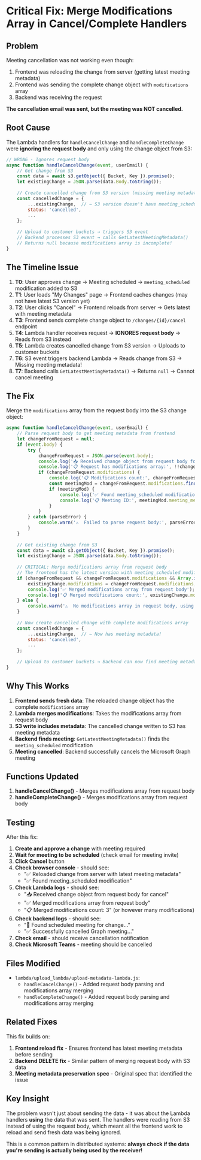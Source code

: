 # Critical Fix: Merge Modifications Array in Cancel/Complete Handlers

## Problem

Meeting cancellation was not working even though:
1. Frontend was reloading the change from server (getting latest meeting metadata)
2. Frontend was sending the complete change object with `modifications` array
3. Backend was receiving the request

**The cancellation email was sent, but the meeting was NOT cancelled.**

## Root Cause

The Lambda handlers for `handleCancelChange` and `handleCompleteChange` were **ignoring the request body** and only using the change object from S3:

```javascript
// WRONG - Ignores request body
async function handleCancelChange(event, userEmail) {
    // Get change from S3
    const data = await s3.getObject({ Bucket, Key }).promise();
    let existingChange = JSON.parse(data.Body.toString());
    
    // Create cancelled change from S3 version (missing meeting metadata!)
    const cancelledChange = {
        ...existingChange,  // ← S3 version doesn't have meeting_scheduled modification
        status: 'cancelled',
        ...
    };
    
    // Upload to customer buckets → triggers S3 event
    // Backend processes S3 event → calls GetLatestMeetingMetadata()
    // Returns null because modifications array is incomplete!
}
```

## The Timeline Issue

1. **T0**: User approves change → Meeting scheduled → `meeting_scheduled` modification added to S3
2. **T1**: User loads "My Changes" page → Frontend caches changes (may not have latest S3 version yet)
3. **T2**: User clicks "Cancel" → Frontend reloads from server → Gets latest with meeting metadata
4. **T3**: Frontend sends complete change object to `/changes/{id}/cancel` endpoint
5. **T4**: Lambda handler receives request → **IGNORES request body** → Reads from S3 instead
6. **T5**: Lambda creates cancelled change from S3 version → Uploads to customer buckets
7. **T6**: S3 event triggers backend Lambda → Reads change from S3 → Missing meeting metadata!
8. **T7**: Backend calls `GetLatestMeetingMetadata()` → Returns `null` → Cannot cancel meeting

## The Fix

Merge the `modifications` array from the request body into the S3 change object:

```javascript
async function handleCancelChange(event, userEmail) {
    // Parse request body to get meeting metadata from frontend
    let changeFromRequest = null;
    if (event.body) {
        try {
            changeFromRequest = JSON.parse(event.body);
            console.log('📥 Received change object from request body for cancel');
            console.log('📋 Request has modifications array:', !!changeFromRequest.modifications);
            if (changeFromRequest.modifications) {
                console.log('📋 Modifications count:', changeFromRequest.modifications.length);
                const meetingMod = changeFromRequest.modifications.find(m => m.modification_type === 'meeting_scheduled');
                if (meetingMod) {
                    console.log('✅ Found meeting_scheduled modification in request');
                    console.log('📋 Meeting ID:', meetingMod.meeting_metadata?.meeting_id);
                }
            }
        } catch (parseError) {
            console.warn('⚠️  Failed to parse request body:', parseError);
        }
    }
    
    // Get existing change from S3
    const data = await s3.getObject({ Bucket, Key }).promise();
    let existingChange = JSON.parse(data.Body.toString());
    
    // CRITICAL: Merge modifications array from request body
    // The frontend has the latest version with meeting_scheduled modification
    if (changeFromRequest && changeFromRequest.modifications && Array.isArray(changeFromRequest.modifications)) {
        existingChange.modifications = changeFromRequest.modifications;
        console.log('✅ Merged modifications array from request body');
        console.log('📋 Merged modifications count:', existingChange.modifications.length);
    } else {
        console.warn('⚠️  No modifications array in request body, using S3 version');
    }
    
    // Now create cancelled change with complete modifications array
    const cancelledChange = {
        ...existingChange,  // ← Now has meeting metadata!
        status: 'cancelled',
        ...
    };
    
    // Upload to customer buckets → Backend can now find meeting metadata!
}
```

## Why This Works

1. **Frontend sends fresh data**: The reloaded change object has the complete `modifications` array
2. **Lambda merges modifications**: Takes the modifications array from request body
3. **S3 write includes metadata**: The cancelled change written to S3 has meeting metadata
4. **Backend finds meeting**: `GetLatestMeetingMetadata()` finds the `meeting_scheduled` modification
5. **Meeting cancelled**: Backend successfully cancels the Microsoft Graph meeting

## Functions Updated

1. **handleCancelChange()** - Merges modifications array from request body
2. **handleCompleteChange()** - Merges modifications array from request body

## Testing

After this fix:

1. **Create and approve a change** with meeting required
2. **Wait for meeting to be scheduled** (check email for meeting invite)
3. **Click Cancel** button
4. **Check browser console** - should see:
   - "✅ Reloaded change from server with latest meeting metadata"
   - "✅ Found meeting_scheduled modification"
5. **Check Lambda logs** - should see:
   - "📥 Received change object from request body for cancel"
   - "✅ Merged modifications array from request body"
   - "📋 Merged modifications count: 3" (or however many modifications)
6. **Check backend logs** - should see:
   - "📅 Found scheduled meeting for change..."
   - "✅ Successfully cancelled Graph meeting..."
7. **Check email** - should receive cancellation notification
8. **Check Microsoft Teams** - meeting should be cancelled

## Files Modified

- `lambda/upload_lambda/upload-metadata-lambda.js`:
  - `handleCancelChange()` - Added request body parsing and modifications array merging
  - `handleCompleteChange()` - Added request body parsing and modifications array merging

## Related Fixes

This fix builds on:
1. **Frontend reload fix** - Ensures frontend has latest meeting metadata before sending
2. **Backend DELETE fix** - Similar pattern of merging request body with S3 data
3. **Meeting metadata preservation spec** - Original spec that identified the issue

## Key Insight

The problem wasn't just about sending the data - it was about the Lambda handlers **using** the data that was sent. The handlers were reading from S3 instead of using the request body, which meant all the frontend work to reload and send fresh data was being ignored.

This is a common pattern in distributed systems: **always check if the data you're sending is actually being used by the receiver!**
